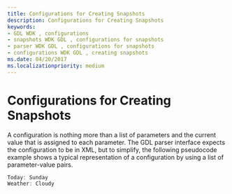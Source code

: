 ```yaml
---
title: Configurations for Creating Snapshots
description: Configurations for Creating Snapshots
keywords:
- GDL WDK , configurations
- snapshots WDK GDL , configurations for snapshots
- parser WDK GDL , configurations for snapshots
- configurations WDK GDL , creating snapshots
ms.date: 04/20/2017
ms.localizationpriority: medium
---
```


# Configurations for Creating Snapshots


A configuration is nothing more than a list of parameters and the current value that is assigned to each parameter. The GDL parser interface expects the configuration to be in XML, but to simplify, the following pseudocode example shows a typical representation of a configuration by using a list of parameter-value pairs.

```cpp
Today: Sunday
Weather: Cloudy
```

 

 




